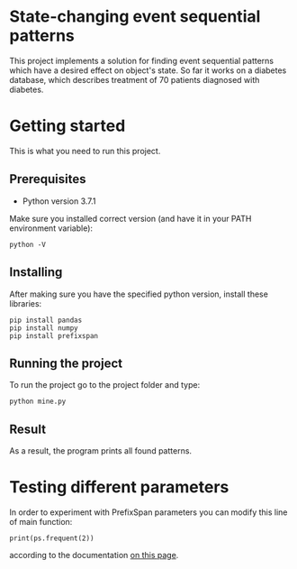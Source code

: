 # State-changing event sequential patterns
This project implements a solution for finding event sequential patterns which have a desired effect on object's state. So far it works on a diabetes database, which describes treatment of 70 patients diagnosed with diabetes.

# Getting started
This is what you need to run this project.

## Prerequisites
* Python version 3.7.1

Make sure you installed correct version (and have it in your PATH environment variable):
```
python -V
```

## Installing
After making sure you have the specified python version, install these libraries:
```
pip install pandas
pip install numpy
pip install prefixspan
```

## Running the project
To run the project go to the project folder and type:
```
python mine.py
```

## Result
As a result, the program prints all found patterns.

# Testing different parameters
In order to experiment with PrefixSpan parameters you can modify this line of main function:
```
print(ps.frequent(2))
```
according to the documentation [on this page](https://pypi.org/project/prefixspan/).